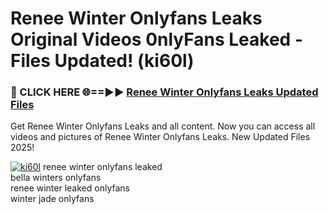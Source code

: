 # Renee Winter Onlyfans Leaks Original Videos 0nlyFans Leaked - Files Updated! (ki60l)

<h3>🔴 CLICK HERE 🌐==►► <a href="https://tinyurl.com/4seja8ks" rel="nofollow">Renee Winter Onlyfans Leaks Updated Files</a></h3>

Get Renee Winter Onlyfans Leaks and all content. Now you can access all videos and pictures of Renee Winter Onlyfans Leaks. New Updated Files 2025!

[![ki60l](https://i.imgur.com/EWjZXRe.gif)](https://tinyurl.com/4seja8ks)
renee winter onlyfans leaked<br>
bella winters onlyfans<br>
renee winter leaked onlyfans<br>
winter jade onlyfans